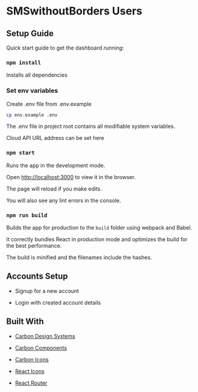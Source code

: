 # **SMSwithoutBorders Users**


## Setup Guide

Quick start guide to get the dashboard *running*:

### `npm install`

Installs all dependencies

### Set env variables

Create .env file from .env.example

```bash
cp env.example .env
```

The .env file in project root contains all modifiable system variables.

Cloud API URL address can be set here

### `npm start`

Runs the app in the development mode.

Open [http://localhost:3000](http://localhost:3000) to view it in the browser.

The page will reload if you make edits.

You will also see any lint errors in the console.

### `npm run build`

Builds the app for production to the `build` folder using webpack and Babel.

It correctly bundles React in production mode and optimizes the build for the best performance.

The build is minified and the filenames include the hashes.

## Accounts Setup

- Signup for a new account

- Login with created account details

## Built With

- [Carbon Design Systems](https://carbondesignsystems.com)

- [Carbon Components](https://github.com/carbon-design-system/carbon)

- [Carbon Icons](https://github.com/carbon-design-system/carbon-*icons*)

- [React Icons](https://react-icons.github.io)

- [React Router](https://reactrouter.com)






